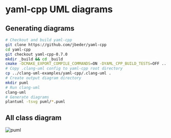 # yaml-cpp UML diagrams

## Generating diagrams

```bash
# Checkout and build yaml-cpp
git clone https://github.com/jbeder/yaml-cpp
cd yaml-cpp
git checkout yaml-cpp-0.7.0
mkdir _build && cd _build
cmake -DCMAKE_EXPORT_COMPILE_COMMANDS=ON -DYAML_CPP_BUILD_TESTS=OFF ..
# Copy .clang-uml config to yaml-cpp root directory
cp ../clang-uml-examples/yaml-cpp/.clang-uml .
# Create output diagram directory
mkdir puml
# Run clang-uml
clang-uml 
# Generate diagrams
plantuml -tsvg puml/*.puml
```

## All class diagram

![puml](puml/all_class.svg)
